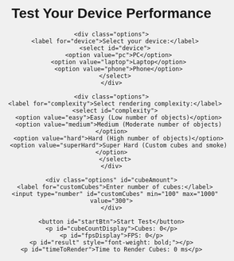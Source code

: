 <!DOCTYPE html>
<html lang="en">
<head>
  <meta charset="UTF-8">
  <meta name="viewport" content="width=device-width, initial-scale=1.0">
  <title>Device Performance Test</title>
  <style>
    body, html {
      margin: 0;
      padding: 0;
      height: 100%;
      font-family: Arial, sans-serif;
      background-color: #f0f0f0;
      display: flex;
      flex-direction: column;
      align-items: center;
      justify-content: center;
    }

    canvas {
      display: block;
      margin-top: 20px;
      background-color: #333;
    }

    .info {
      margin-bottom: 10px;
      text-align: center;
    }

    select, button, input {
      padding: 10px;
      font-size: 16px;
    }

    .options {
      margin-bottom: 10px;
    }

    #cubeAmount {
      display: none;
    }
  </style>
</head>
<body>
  <div class="info">
    <h1>Test Your Device Performance</h1>
    
    <div class="options">
      <label for="device">Select your device:</label>
      <select id="device">
        <option value="pc">PC</option>
        <option value="laptop">Laptop</option>
        <option value="phone">Phone</option>
      </select>
    </div>
    
    <div class="options">
      <label for="complexity">Select rendering complexity:</label>
      <select id="complexity">
        <option value="easy">Easy (Low number of objects)</option>
        <option value="medium">Medium (Moderate number of objects)</option>
        <option value="hard">Hard (High number of objects)</option>
        <option value="superHard">Super Hard (Custom cubes and smoke)</option>
      </select>
    </div>

    <div class="options" id="cubeAmount">
      <label for="customCubes">Enter number of cubes:</label>
      <input type="number" id="customCubes" min="100" max="1000" value="300">
    </div>
    
    <button id="startBtn">Start Test</button>
    <p id="cubeCountDisplay">Cubes: 0</p>
    <p id="fpsDisplay">FPS: 0</p>
    <p id="result" style="font-weight: bold;"></p>
    <p id="timeToRender">Time to Render Cubes: 0 ms</p>
  </div>

  <canvas id="testCanvas"></canvas>

  <script src="https://cdnjs.cloudflare.com/ajax/libs/three.js/r128/three.min.js"></script>
  <script src="js/fpsMeter.js"></script>
  <script>
    let scene, camera, renderer;
    let cubes = [];
    let smokeParticles = [];
    let fpsMeter, maxFPS = 0;
    let testDuration = 60000; // 60 seconds
    let cubeRenderTime, testStartTime, timeToRenderComplete = 0;
    let testRunning = false, cubesRendered = 0;
    let startCubeRenderTime;

    document.getElementById('complexity').addEventListener('change', function() {
      const complexity = document.getElementById('complexity').value;
      document.getElementById('cubeAmount').style.display = (complexity === 'superHard') ? 'block' : 'none';
    });

    document.getElementById('startBtn').addEventListener('click', function() {
      const device = document.getElementById('device').value;
      const complexity = document.getElementById('complexity').value;
      const customCubes = parseInt(document.getElementById('customCubes').value, 10);

      startTest(device, complexity, customCubes);
    });

    function startTest(device, complexity, customCubes) {
      // Clear previous scene and cubes
      if (scene) {
        cubes.forEach(cube => scene.remove(cube));
        smokeParticles.forEach(smoke => scene.remove(smoke));
        cubes = [];
        smokeParticles = [];
      }

      document.getElementById('result').innerText = '';
      document.getElementById('cubeCountDisplay').innerText = 'Cubes: 0';
      document.getElementById('fpsDisplay').innerText = 'FPS: 0';
      document.getElementById('timeToRender').innerText = '';

      cubesRendered = 0;

      // Create the scene
      scene = new THREE.Scene();
      const canvas = document.getElementById('testCanvas');

      // Camera setup based on device type
      let aspect = window.innerWidth / window.innerHeight;
      if (device === 'phone') {
        camera = new THREE.PerspectiveCamera(75, aspect, 0.1, 1000);
      } else if (device === 'laptop') {
        camera = new THREE.PerspectiveCamera(60, aspect, 0.1, 1000);
      } else {
        camera = new THREE.PerspectiveCamera(50, aspect, 0.1, 1000);
      }

      // Renderer setup
      renderer = new THREE.WebGLRenderer({ canvas });
      renderer.setSize(window.innerWidth / 1.5, window.innerHeight / 1.5);

      // Select number of objects based on complexity
      let numObjects;
      if (complexity === 'easy') {
        numObjects = 50;
      } else if (complexity === 'medium') {
        numObjects = 200;
      } else if (complexity === 'hard') {
        numObjects = 500;
      } else if (complexity === 'superHard') {
        numObjects = customCubes;
        createSmoke();  // Add smoke in Super Hard mode
      }

      startCubeRenderTime = Date.now();

      // Generate cubes
      generateCubes(numObjects, complexity);
    }

    function generateCubes(numObjects, complexity) {
      const cubeInterval = setInterval(() => {
        if (cubesRendered < numObjects) {
          // Create one cube at a time
          const geometry = new THREE.BoxGeometry(0.5, 0.5, 0.5);
          const material = new THREE.MeshBasicMaterial({ color: Math.random() * 0xffffff });
          const cube = new THREE.Mesh(geometry, material);
          cube.position.x = (Math.random() - 0.5) * 20;
          cube.position.y = (Math.random() - 0.5) * 20;
          cube.position.z = (Math.random() - 0.5) * 20;

          scene.add(cube);
          cubes.push(cube);
          cubesRendered++;

          document.getElementById('cubeCountDisplay').innerText = `Cubes: ${cubesRendered}`;
        }

        if (cubesRendered === numObjects) {
          clearInterval(cubeInterval);

          cubeRenderTime = Date.now();
          timeToRenderComplete = cubeRenderTime - startCubeRenderTime;
          document.getElementById('timeToRender').innerText = `Time to Render Cubes: ${timeToRenderComplete} ms`;

          startFPSMeter(); // Start tracking FPS after cube rendering is complete
        }
      }, 10);  // Adjust this interval for smoother cube rendering
    }

    function startFPSMeter() {
      fpsMeter = new FPSMeter();
      maxFPS = 0;

      testStartTime = Date.now();
      testRunning = true;
      animate();  // Start the animation loop
    }

    function createSmoke() {
      const smokeTexture = new THREE.TextureLoader().load('https://threejsfundamentals.org/threejs/resources/images/smoke.png');
      const smokeMaterial = new THREE.SpriteMaterial({ map: smokeTexture });

      for (let i = 0; i < 100; i++) {
        const smoke = new THREE.Sprite(smokeMaterial);
        smoke.position.x = (Math.random() - 0.5) * 20;
        smoke.position.y = (Math.random() - 0.5) * 20;
        smoke.position.z = (Math.random() - 0.5) * 20;
        smoke.scale.set(3, 3, 3);

        scene.add(smoke);
        smokeParticles.push(smoke);
      }
    }

    function animate() {
      if (!testRunning) return;

      requestAnimationFrame(animate);

      // Rotate the cubes
      cubes.forEach(cube => {
        cube.rotation.x += 0.01;
        cube.rotation.y += 0.01;
      });

      // Render the scene
      renderer.render(scene, camera);

      // Calculate real-time FPS
      const fps = fpsMeter.getFPS();
      document.getElementById('fpsDisplay').innerText = 'FPS: ' + fps;
      if (fps > maxFPS) maxFPS = fps;

      // Check if 60 seconds have passed since cube rendering completion
      if (Date.now() - testStartTime >= testDuration) {
        endTest();
      }
    }

    function endTest() {
      testRunning = false;
      document.getElementById('result').innerText = `Test Finished! Highest FPS: ${maxFPS}`;
    }

    // FPSMeter class
    class FPSMeter {
      constructor() {
        this.lastTime = performance.now();
        this.frames = 0;
        this.fps = 0;
      }

      getFPS() {
        const now = performance.now();
        const delta = now - this.lastTime;

        if (delta >= 1000) {
          this.fps = Math.round((this.frames / delta) * 1000);
          this.frames = 0;
          this.lastTime = now;
        }

        this.frames++;
        return this.fps;
      }
    }
  </script>
</body>
</html>

